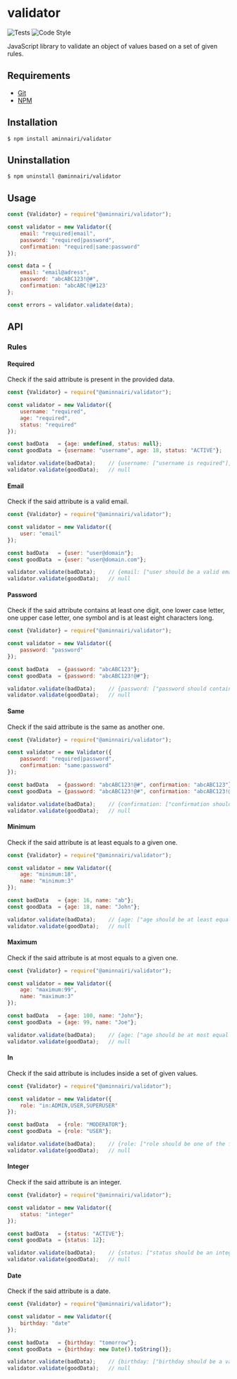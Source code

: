 # validator

![Tests](https://github.com/aminnairi/validator/workflows/Tests/badge.svg?branch=latest) ![Code Style](https://github.com/aminnairi/validator/workflows/Code%20Style/badge.svg?branch=latest)

JavaScript library to validate an object of values based on a set of given rules.

## Requirements

- [Git](https://git-scm.com/)
- [NPM](https://www.npmjs.com/)

## Installation

```console
$ npm install aminnairi/validator
```

## Uninstallation

```console
$ npm uninstall @aminnairi/validator
```

## Usage

```javascript
const {Validator} = require("@aminnairi/validator");

const validator = new Validator({
    email: "required|email",
    password: "required|password",
    confirmation: "required|same:password"
});

const data = {
    email: "email@adress",
    password: "abcABC123!@#",
    confirmation: "abcABC!@#123'
};

const errors = validator.validate(data);
```

## API

### Rules

#### Required

Check if the said attribute is present in the provided data.

```javascript
const {Validator} = require("@aminnairi/validator");

const validator = new Validator({
    username: "required",
    age: "required",
    status: "required"
});

const badData   = {age: undefined, status: null};
const goodData  = {username: "username", age: 18, status: "ACTIVE"};

validator.validate(badData);    // {username: ["username is required"], age: ["age is required."], status: ["status is required"]}
validator.validate(goodData);   // null
```

#### Email

Check if the said attribute is a valid email.

```javascript
const {Validator} = require("@aminnairi/validator");

const validator = new Validator({
    user: "email"
});

const badData   = {user: "user@domain"};
const goodData  = {user: "user@domain.com"};

validator.validate(badData);    // {email: ["user should be a valid email."]}
validator.validate(goodData);   // null
```

#### Password

Check if the said attribute contains at least one digit, one lower case letter, one upper case letter, one symbol and is at least eight characters long.

```javascript
const {Validator} = require("@aminnairi/validator");

const validator = new Validator({
    password: "password"
});

const badData   = {password: "abcABC123"};
const goodData  = {password: "abcABC123!@#"};

validator.validate(badData);    // {password: ["password should contain at least digits, lower & upper letters, symbols and at least 8 characters."]}
validator.validate(goodData);   // null
```

#### Same

Check if the said attribute is the same as another one.

```javascript
const {Validator} = require("@aminnairi/validator");

const validator = new Validator({
    password: "required|password",
    confirmation: "same:password"
});

const badData   = {password: "abcABC123!@#", confirmation: "abcABC123"};
const goodData  = {password: "abcABC123!@#", confirmation: "abcABC123!@#"};

validator.validate(badData);    // {confirmation: ["confirmation should be the same as password."]}
validator.validate(goodData);   // null
```

#### Minimum

Check if the said attribute is at least equals to a given one.

```javascript
const {Validator} = require("@aminnairi/validator");

const validator = new Validator({
    age: "minimum:18",
    name: "minimum:3"
});

const badData   = {age: 16, name: "ab"};
const goodData  = {age: 18, name: "John"};

validator.validate(badData);    // {age: ["age should be at least equal to 18."], name: ["name should have at least 3 characters."]}
validator.validate(goodData);   // null
```

#### Maximum

Check if the said attribute is at most equals to a given one.

```javascript
const {Validator} = require("@aminnairi/validator");

const validator = new Validator({
    age: "maximum:99",
    name: "maximum:3"
});

const badData   = {age: 100, name: "John"};
const goodData  = {age: 99, name: "Joe"};

validator.validate(badData);    // {age: ["age should be at most equal to 99."], name: ["name should have at most 3 characters."]}
validator.validate(goodData);   // null
```

#### In

Check if the said attribute is includes inside a set of given values.

```javascript
const {Validator} = require("@aminnairi/validator");

const validator = new Validator({
    role: "in:ADMIN,USER,SUPERUSER"
});

const badData   = {role: "MODERATOR"};
const goodData  = {role: "USER"};

validator.validate(badData);    // {role: ["role should be one of the following: ADMIN, USER, SUPERUSER."]}
validator.validate(goodData);   // null
```

#### Integer

Check if the said attribute is an integer.

```javascript
const {Validator} = require("@aminnairi/validator");

const validator = new Validator({
    status: "integer"
});

const badData   = {status: "ACTIVE"};
const goodData  = {status: 12};

validator.validate(badData);    // {status: ["status should be an integer."]}
validator.validate(goodData);   // null
```

#### Date

Check if the said attribute is a date.

```javascript
const {Validator} = require("@aminnairi/validator");

const validator = new Validator({
    birthday: "date"
});

const badData   = {birthday: "tomorrow"};
const goodData  = {birthday: new Date().toString()};

validator.validate(badData);    // {birthday: ["birthday should be a valid date."]}
validator.validate(goodData);   // null
```
